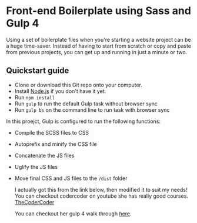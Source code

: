 # Front-end Boilerplate using Sass and Gulp 4

Using a set of boilerplate files when you're starting a website project can be a huge time-saver. Instead of having to start from scratch or copy and paste from previous projects, you can get up and running in just a minute or two.



## Quickstart guide

* Clone or download this Git repo onto your computer.
* Install [Node.js](https://nodejs.org/en/) if you don't have it yet.
* Run `npm install`
* Run `gulp` to run the default Gulp task without browser sync
* Run `gulp bs` on the command line to run task with browser sync

In this proejct, Gulp is configured to run the following functions:

* Compile the SCSS files to CSS
* Autoprefix and minify the CSS file
* Concatenate the JS files
* Uglify the JS files
* Move final CSS and JS files to the `/dist` folder


  I actually got this from the link below, then modified it to suit my needs! 
  You can checkout codercoder on youtube she has really good courses. [TheCoderCoder](https://github.com/thecodercoder/frontend-boilerplate)

  You can checkout her gulp 4 walk through [here](https://coder-coder.com/gulp-4-walk-through).
 
